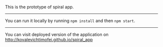This is the prototype of spiral app.

***

You can run it locally by running `npm install` and then `npm start`.

***

You can visit deployed version of the application on <http://kovalevichtimofei.github.io/spiral_app>
